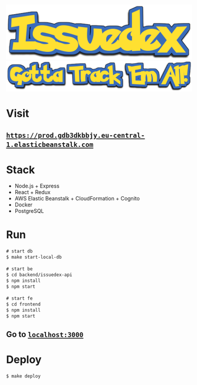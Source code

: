 ![alt text](issuedex.png "Title")
![alt text](trackthem.png "Title")

# Visit

## [`https://prod.gdb3dkbbjy.eu-central-1.elasticbeanstalk.com`](https://prod.gdb3dkbbjy.eu-central-1.elasticbeanstalk.com)

# Stack
- Node.js + Express
- React + Redux
- AWS Elastic Beanstalk + CloudFormation + Cognito
- Docker
- PostgreSQL

# Run

```
# start db
$ make start-local-db

# start be
$ cd backend/issuedex-api
$ npm install
$ npm start

# start fe
$ cd frontend
$ npm install
$ npm start
```

## Go to [`localhost:3000`](http://localhost:3000)

# Deploy

```
$ make deploy
```
